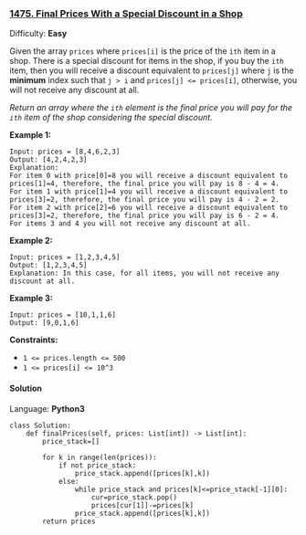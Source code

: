 ### [1475\. Final Prices With a Special Discount in a Shop](https://leetcode.com/problems/final-prices-with-a-special-discount-in-a-shop/)

Difficulty: **Easy**


Given the array `prices` where `prices[i]` is the price of the `ith` item in a shop. There is a special discount for items in the shop, if you buy the `ith` item, then you will receive a discount equivalent to `prices[j]` where `j` is the **minimum** index such that `j > i` and `prices[j] <= prices[i]`, otherwise, you will not receive any discount at all.

_Return an array where the `ith` element is the final price you will pay for the `ith` item of the shop considering the special discount._

**Example 1:**

```
Input: prices = [8,4,6,2,3]
Output: [4,2,4,2,3]
Explanation: 
For item 0 with price[0]=8 you will receive a discount equivalent to prices[1]=4, therefore, the final price you will pay is 8 - 4 = 4. 
For item 1 with price[1]=4 you will receive a discount equivalent to prices[3]=2, therefore, the final price you will pay is 4 - 2 = 2. 
For item 2 with price[2]=6 you will receive a discount equivalent to prices[3]=2, therefore, the final price you will pay is 6 - 2 = 4. 
For items 3 and 4 you will not receive any discount at all.
```

**Example 2:**

```
Input: prices = [1,2,3,4,5]
Output: [1,2,3,4,5]
Explanation: In this case, for all items, you will not receive any discount at all.
```

**Example 3:**

```
Input: prices = [10,1,1,6]
Output: [9,0,1,6]
```

**Constraints:**

*   `1 <= prices.length <= 500`
*   `1 <= prices[i] <= 10^3`


#### Solution

Language: **Python3**

```python3
class Solution:
    def finalPrices(self, prices: List[int]) -> List[int]:
        price_stack=[]
​
        for k in range(len(prices)):
            if not price_stack:
                price_stack.append([prices[k],k])
            else:
                while price_stack and prices[k]<=price_stack[-1][0]:
                    cur=price_stack.pop()
                    prices[cur[1]]-=prices[k]
                price_stack.append([prices[k],k])
        return prices
                
```